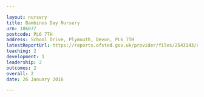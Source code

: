 ```yaml
---

layout: nursery
title: Bambinos Day Nursery
urn: 106077
postcode: PL6 7TH
address: School Drive, Plymouth, Devon, PL6 7TH
latestReportUrl: https://reports.ofsted.gov.uk/provider/files/2543143/urn/106077.pdf
teaching: 2
development: 1
leadership: 2
outcomes: 2
overall: 2
date: 26 January 2016

---
```


